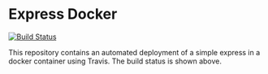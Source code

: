 # Express Docker

[![Build Status](https://travis-ci.com/john-ghatas/lynda-docker.svg?token=3NwYzA8xsfxBa25pRpAD&branch=master)](https://travis-ci.com/john-ghatas/lynda-docker)

This repository contains an automated deployment of a simple express in a docker container using Travis. The build status is shown above.
